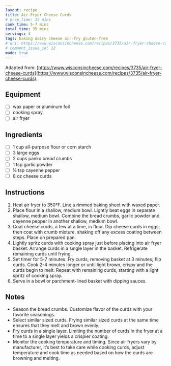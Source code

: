 ```yaml
---
layout: recipe
title: Air-Fryer Cheese Curds
# prep_time: 15 mins
cook_time: 5-7 mins
total_time: 35 mins
servings: 4
tags: baking dairy cheese air-fry gluten-free
# uri: https://www.wisconsincheese.com/recipes/3735/air-fryer-cheese-curds
# comment_issue_id: 12
made: true
---
```

Adapted from: [https://www.wisconsincheese.com/recipes/3735/air-fryer-cheese-curds](https://www.wisconsincheese.com/recipes/3735/air-fryer-cheese-curds).

## Equipment
- [ ] wax paper or aluminum foil
- [ ] cooking spray
- [ ] air fryer

## Ingredients
- [ ] 1 cup all-purpose flour or corn starch
- [ ] 3 large eggs
- [ ] 2 cups panko bread crumbs
- [ ] 1 tsp garlic powder
- [ ] ½ tsp cayenne pepper
- [ ] 8 oz cheese curds

## Instructions
1. Heat air fryer to 350&deg;F. Line a rimmed baking sheet with waxed paper.
2. Place flour in a shallow, medium bowl. Lightly beat eggs in separate shallow, medium bowl. Combine the bread crumbs, garlic powder and cayenne pepper in another shallow, medium bowl.
3. Coat cheese curds, a few at a time, in flour. Dip cheese curds in eggs; then coat with crumb mixture, shaking off any excess coating between steps. Place on prepared pan.
4. Lightly spritz curds with cooking spray just before placing into air fryer basket. Arrange curds in a single layer in the basket. Refrigerate remaining curds until frying.
5. Set timer for 5-7 minutes. Fry curds, removing basket at 3 minutes; flip curds. Cook 2-4 minutes longer or until light brown, crispy and the curds begin to melt. Repeat with remaining curds, starting with a light spritz of cooking spray.
6. Serve in a bowl or parchment-lined basket with dipping sauces.

## Notes
* Season the bread crumbs. Customize flavor of the curds with your favorite seasonings.
* Select similar sized curds. Frying similar sized curds at the same time ensures that they melt and brown evenly.
* Fry curds in a single layer. Limiting the number of curds in the fryer at a time to a single layer yields a crispier coating.
* Monitor the cooking temperature and timing. Since air fryers vary by manufacturer, it’s best to take care while cooking curds, adjust temperature and cook time as needed based on how the curds are browning and melting.